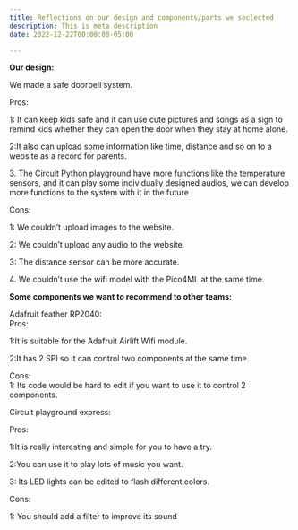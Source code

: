 ```yaml
---
title: Reflections on our design and components/parts we seclected
description: This is meta description
date: 2022-12-22T00:00:00-05:00

---
```

**Our design:**

We made a safe doorbell system.

Pros:

1: It can keep kids safe and it can use cute pictures and songs as a sign to remind kids whether they can open the door when they stay at home alone.

2:It also can upload some information like time, distance and so on to a website as a record for parents.

3\. The Circuit Python playground have more functions like the temperature sensors, and it can play some individually designed audios, we can develop more functions to the system with it in the future

Cons:

1: We couldn’t upload images to the website.

2: We couldn’t upload any audio to the website.

3: The distance sensor can be more accurate.

4\. We couldn’t use the wifi model with the Pico4ML at the same time.

**Some components we want to recommend to other teams:**

Adafruit feather RP2040:  
Pros:

1:It is suitable for the Adafruit Airlift Wifi module.

2:It has 2 SPI so it can control two components at the same time.

Cons:  
1: Its code would be hard to edit if you want to use it to control 2 components.

Circuit playground express:

Pros:

1:It is really interesting and simple for you to have a try.

2:You can use it to play lots of music you want.

3: Its LED lights can be edited to flash different colors.

Cons:

1: You should add a filter to improve its sound